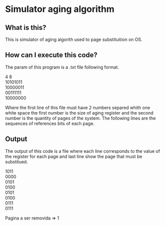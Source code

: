 # Simulator aging algorithm

## What is this?

This is simulator of aging algorith used to page substituition on OS.

## How can I execute this code?

The param of this program is a .txt file following format.

4 8  
10101011  
10000011  
00111111  
10000000  

Where the first line of this file must have 2 numbers separed
whith one white space the first number is the size of aging register
and the second number is the quantity of pages of the system.
The following lines are the sequences of references bits of each
page.

## Output

The output of this code is a file where
each line corresponds to the value of the
register for each page and last line show the
page that must be substitued.

1011   
0000   
0101   
0100   
0101   
0100   
0111   
0111   

Pagina a ser removida => 1 
